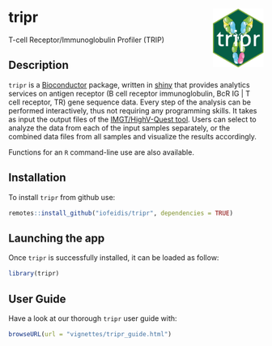 
<!-- README.md is generated from README.Rmd. Please edit that file -->

<!-- TODO: badges -->

<!-- badges: start -->

<!-- [![Lifecycle: stable](https://img.shields.io/badge/lifecycle-stable-brightgreen.svg)](https://www.tidyverse.org/lifecycle/#stable)
[![BioC status](http://bioconductor.org/shields/build/release/data-experiment/spatialLIBD.svg)](http://bioconductor.org/checkResults/release/data-experiment-LATEST/spatialLIBD/)
[![BioC dev status](http://bioconductor.org/shields/build/devel/data-experiment/spatialLIBD.svg)](http://bioconductor.org/checkResults/devel/data-experiment-LATEST/spatialLIBD/)
[![Codecov test coverage](https://codecov.io/gh/LieberInstitute/spatialLIBD/branch/master/graph/badge.svg)](https://codecov.io/gh/LieberInstitute/spatialLIBD?branch=master)
[![R build status](https://github.com/LieberInstitute/spatialLIBD/workflows/R-CMD-check-bioc/badge.svg)](https://github.com/LieberInstitute/spatialLIBD/actions)
[![Support site activity, last 6 months: tagged questions/avg. answers per question/avg. comments per question/accepted answers, or 0 if no tagged posts.](http://www.bioconductor.org/shields/posts/spatialLIBD.svg)](https://support.bioconductor.org/t/spatialLIBD/)
[![GitHub issues](https://img.shields.io/github/issues/LieberInstitute/spatialLIBD)](https://github.com/LieberInstitute/spatialLIBD/issues)
[![DOI](https://zenodo.org/badge/225913568.svg)](https://zenodo.org/badge/latestdoi/225913568) -->

<!-- badges: end -->

# tripr <img src="inst/app/www/tripr.png" align="right" width="100" />

T-cell Receptor/Immunoglobulin Profiler (TRIP)

## Description

`tripr` is a [Bioconductor](http://bioconductor.org) package, written in
[shiny](https://shiny.rstudio.com/) that provides analytics services on
antigen receptor (B cell receptor immunoglobulin, BcR IG | T cell
receptor, TR) gene sequence data. Every step of the analysis can be
performed interactively, thus not requiring any programming skills. It
takes as input the output files of the [IMGT/HighV-Quest
tool](http://www.imgt.org/HighV-QUEST/home.action). Users can select to
analyze the data from each of the input samples separately, or the
combined data files from all samples and visualize the results
accordingly.

Functions for an `R` command-line use are also available.

## Installation

<!-- When accepted in Bioconductor -->

<!-- `tripr` is distributed as a [Bioconductor](https://www.bioconductor.org/) 
package and requires `R` (version "4.1"), which can be installed on any 
operating system from [CRAN](https://cran.r-project.org/), and 
Bioconductor (version "3.14").

To install `tripr` package enter the following commands in your `R` session:


```r
if (!requireNamespace("BiocManager", quietly = TRUE)) {
    install.packages("BiocManager")
}

BiocManager::install("tripr")

## Check that you have a valid Bioconductor installation
BiocManager::valid()
```
-->

To install `tripr` from github use:

``` r
remotes::install_github("iofeidis/tripr", dependencies = TRUE)
```

## Launching the app

Once `tripr` is successfully installed, it can be loaded as follow:

``` r
library(tripr)
```

## User Guide

Have a look at our thorough `tripr` user guide with:

<!-- Temporary solution until vignette is uploaded on Bioconductor -->

``` r
browseURL(url = "vignettes/tripr_guide.html") 
```
